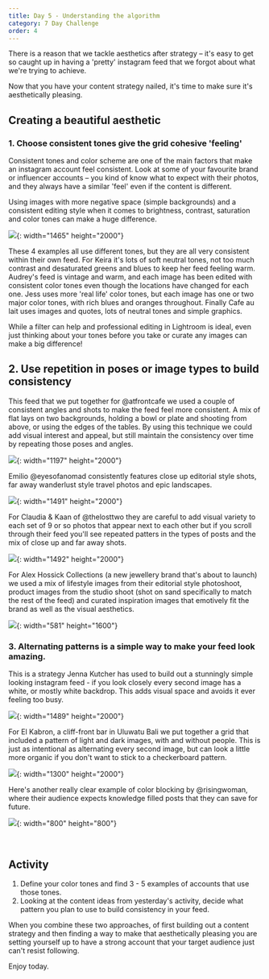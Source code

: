 ```yaml
---
title: Day 5 - Understanding the algorithm
category: 7 Day Challenge
order: 4
---
```


There is a reason that we tackle aesthetics after strategy – it's easy to get so caught up in having a 'pretty' instagram feed that we forgot about what we're trying to achieve.&nbsp;

Now that you have your content strategy nailed, it's time to make sure it's aesthetically pleasing.&nbsp;

## Creating a beautiful aesthetic&nbsp;

### 1\. Choose consistent tones give the grid cohesive 'feeling'&nbsp;

Consistent tones and color scheme are one of the main factors that make an instagram account feel consistent. Look at some of your favourite brand or influencer accounts – you kind of know what to expect with their photos, and they always have a similar 'feel' even if the content is different.&nbsp;

Using images with more negative space (simple backgrounds) and a consistent editing style when it comes to brightness, contrast, saturation and color tones can make a huge difference.&nbsp;

![](/uploads/instagram-tones-1.png){: width="1465" height="2000"}

These 4 examples all use different tones, but they are all very consistent within their own feed. For Keira it's lots of soft neutral tones, not too much contrast and desaturated greens and blues to keep her feed feeling warm. Audrey's feed is vintage and warm, and each image has been edited with consistent color tones even though the locations have changed for each one. Jess uses more 'real life' color tones, but each image has one or two major color tones, with rich blues and oranges throughout. Finally Cafe au lait uses images and quotes, lots of neutral tones and simple graphics.&nbsp;

While a filter can help and professional editing in Lightroom is ideal, even just thinking about your tones before you take or curate any images can make a big difference\!&nbsp;

## 2\. Use repetition in poses or image types to build consistency&nbsp;

This feed that we put together for @atfrontcafe we used a couple of consistent angles and shots to make the feed feel more consistent. A mix of flat lays on two backgrounds, holding a bowl or plate and shooting from above, or using the edges of the tables. By using this technique we could add visual interest and appeal, but still maintain the consistency over time by repeating those poses and angles.&nbsp;

![](/uploads/front-1.png){: width="1197" height="2000"}

Emilio @eyesofanomad consistently features close up editorial style shots, far away wanderlust style travel photos and epic landscapes.&nbsp;

![](/uploads/screen-shot-2020-01-14-at-7-11-38-pm-1.png){: width="1491" height="2000"}

For Claudia & Kaan of @thelosttwo they are careful to add visual variety to each set of 9 or so photos that appear next to each other but if you scroll through their feed you'll see repeated patters in the types of posts and the mix of close up and far away shots.&nbsp;

![](/uploads/screen-shot-2020-01-14-at-7-19-21-pm-1.png){: width="1492" height="2000"}

For Alex Hossick Collections (a new jewellery brand that's about to launch) we used a mix of lifestyle images from their editorial style photoshoot, product images from the studio shoot (shot on sand specifically to match the rest of the feed) and curated inspiration images that emotively fit the brand as well as the visual aesthetics.&nbsp;

![](/uploads/egyptsea-1.jpg){: width="581" height="1600"}

### 3\. Alternating patterns is a simple way to make your feed look amazing.&nbsp;

This is a strategy Jenna Kutcher has used to build out a stunningly simple looking instagram feed - if you look closely every second image has a white, or mostly white backdrop. This adds visual space and avoids it ever feeling too busy.&nbsp;

![](/uploads/screen-shot-2020-01-14-at-7-27-25-pm-1.png){: width="1489" height="2000"}

For El Kabron, a cliff-front bar in Uluwatu Bali we put together a grid that included a pattern of light and dark images, with and without people. This is just as intentional as alternating every second image, but can look a little more organic if you don't want to stick to a checkerboard pattern.&nbsp;

![](/uploads/elkabron-1.png){: width="1300" height="2000"}

Here's another really clear example of color blocking by @risingwoman, where their audience expects knowledge filled posts that they can save for future.&nbsp;

![](/uploads/screen-shot-2020-01-14-at-7-38-54-pm-1.png){: width="800" height="800"}

&nbsp;

## Activity&nbsp;

1. Define your color tones and find 3 - 5 examples of accounts that use those tones.&nbsp;
2. Looking at the content ideas from yesterday's activity, decide what pattern you plan to use to build consistency in your feed.&nbsp;

When you combine these two approaches, of first building out a content strategy and then finding a way to make that aesthetically pleasing you are setting yourself up to have a strong account that your target audience just can't resist following.&nbsp;

Enjoy today.&nbsp;